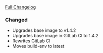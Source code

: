 [Full Changelog][changelog]

### Changed

- Upgrades base image to v1.4.2
- Upgrades base image in GitLab CI to 1.4.2
- Rewrites GitLab CI
- Moves build-env to latest

[changelog]: https://github.com/hassio-addons/addon-appdaemon3/compare/v1.1.1...v1.2.0